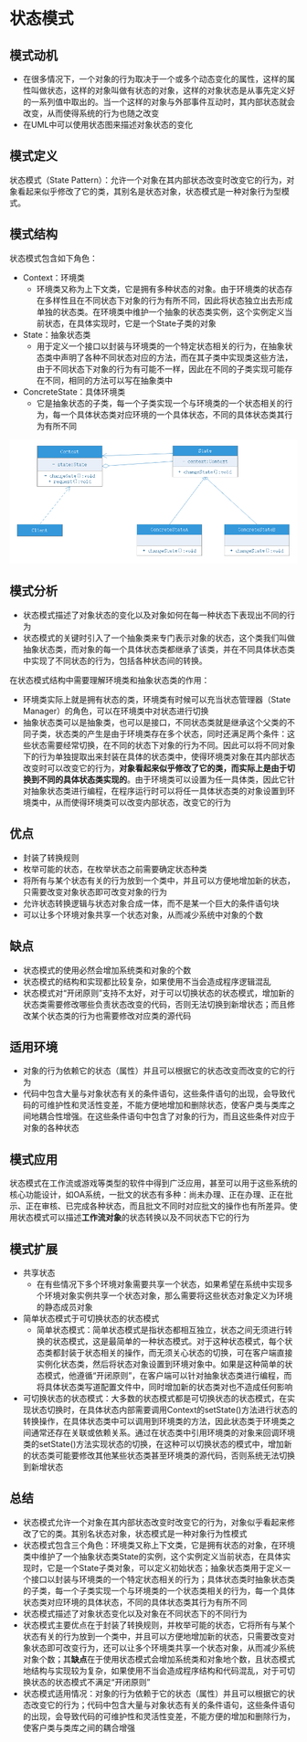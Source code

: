 # 状态模式

## 模式动机
- 在很多情况下，一个对象的行为取决于一个或多个动态变化的属性，这样的属性叫做状态，这样的对象叫做有状态的对象，这样的对象状态是从事先定义好的一系列值中取出的。当一个这样的对象与外部事件互动时，其内部状态就会改变，从而使得系统的行为也随之改变
- 在UML中可以使用状态图来描述对象状态的变化

## 模式定义
状态模式（State Pattern）：允许一个对象在其内部状态改变时改变它的行为，对象看起来似乎修改了它的类，其别名是状态对象，状态模式是一种对象行为型模式。

## 模式结构
状态模式包含如下角色：
- Context：环境类
    - 环境类又称为上下文类，它是拥有多种状态的对象。由于环境类的状态存在多样性且在不同状态下对象的行为有所不同，因此将状态独立出去形成单独的状态类。在环境类中维护一个抽象的状态类实例，这个实例定义当前状态，在具体实现时，它是一个State子类的对象
- State：抽象状态类
    - 用于定义一个接口以封装与环境类的一个特定状态相关的行为，在抽象状态类中声明了各种不同状态对应的方法，而在其子类中实现类这些方法，由于不同状态下对象的行为有可能不一样，因此在不同的子类实现可能存在不同，相同的方法可以写在抽象类中
- ConcreteState：具体环境类
    - 它是抽象状态的子类，每一个子类实现一个与环境类的一个状态相关的行为，每一个具体状态类对应环境的一个具体状态，不同的具体状态类其行为有所不同

![](state.png)

## 模式分析
- 状态模式描述了对象状态的变化以及对象如何在每一种状态下表现出不同的行为
- 状态模式的关键时引入了一个抽象类来专门表示对象的状态，这个类我们叫做抽象状态类，而对象的每一个具体状态类都继承了该类，并在不同具体状态类中实现了不同状态的行为，包括各种状态间的转换。

在状态模式结构中需要理解环境类和抽象状态类的作用：
- 环境类实际上就是拥有状态的类，环境类有时候可以充当状态管理器（State Manager）的角色，可以在环境类中对状态进行切换
- 抽象状态类可以是抽象类，也可以是接口，不同状态类就是继承这个父类的不同子类，状态类的产生是由于环境类存在多个状态，同时还满足两个条件：这些状态需要经常切换，在不同的状态下对象的行为不同。因此可以将不同对象下的行为单独提取出来封装在具体的状态类中，使得环境类对象在其内部状态改变时可以改变它的行为，**对象看起来似乎修改了它的类，而实际上是由于切换到不同的具体状态类实现的**。由于环境类可以设置为任一具体类，因此它针对抽象状态类进行编程，在程序运行时可以将任一具体状态类的对象设置到环境类中，从而使得环境类可以改变内部状态，改变它的行为

## 优点
- 封装了转换规则
- 枚举可能的状态，在枚举状态之前需要确定状态种类
- 将所有与某个状态有关的行为放到一个类中，并且可以方便地增加新的状态，只需要改变对象状态即可改变对象的行为
- 允许状态转换逻辑与状态对象合成一体，而不是某一个巨大的条件语句块
- 可以让多个环境对象共享一个状态对象，从而减少系统中对象的个数

## 缺点
- 状态模式的使用必然会增加系统类和对象的个数
- 状态模式的结构和实现都比较复杂，如果使用不当会造成程序逻辑混乱
- 状态模式对“开闭原则”支持不太好，对于可以切换状态的状态模式，增加新的状态类需要修改哪些负责状态改变的代码，否则无法切换到新增状态；而且修改某个状态类的行为也需要修改对应类的源代码

## 适用环境
- 对象的行为依赖它的状态（属性）并且可以根据它的状态改变而改变的它的行为
- 代码中包含大量与对象状态有关的条件语句，这些条件语句的出现，会导致代码的可维护性和灵活性变差，不能方便地增加和删除状态，使客户类与类库之间地耦合性增强。在这些条件语句中包含了对象的行为，而且这些条件对应于对象的各种状态

## 模式应用
状态模式在工作流或游戏等类型的软件中得到广泛应用，甚至可以用于这些系统的核心功能设计，如OA系统，一批文的状态有多种：尚未办理、正在办理、正在批示、正在审核、已完成各种状态，而且批文不同时对应批文的操作也有所差异。使用状态模式可以描述**工作流对象**的状态转换以及不同状态下它的行为

## 模式扩展
- 共享状态
    - 在有些情况下多个环境对象需要共享一个状态，如果希望在系统中实现多个环境对象实例共享一个状态对象，那么需要将这些状态对象定义为环境的静态成员对象
- 简单状态模式于可切换状态的状态模式
    - 简单状态模式：简单状态模式是指状态都相互独立，状态之间无须进行转换的状态模式，这是最简单的一种状态模式。对于这种状态模式，每个状态类都封装于状态相关的操作，而无须关心状态的切换，可在客户端直接实例化状态类，然后将状态对象设置到环境对象中。如果是这种简单的状态模式，他遵循“开闭原则”，在客户端可以针对抽象状态类进行编程，而将具体状态类写道配置文件中，同时增加新的状态类对也不造成任何影响
- 可切换状态的状态模式：大多数的状态模式都是可切换状态的状态模式，在实现状态切换时，在具体状态内部需要调用Context的setState()方法进行状态的转换操作，在具体状态类中可以调用到环境类的方法，因此状态类于环境类之间通常还存在关联或依赖关系。通过在状态类中引用环境类的对象来回调环境类的setState()方法实现状态的切换，在这种可以切换状态的模式中，增加新的状态类可能要修改其他某些状态类甚至环境类的源代码，否则系统无法切换到新增状态

## 总结
- 状态模式允许一个对象在其内部状态改变时改变它的行为，对象似乎看起来修改了它的类。其别名状态对象，状态模式是一种对象行为性模式
- 状态模式包含三个角色：环境类又称上下文类，它是拥有状态的对象，在环境类中维护了一个抽象状态类State的实例，这个实例定义当前状态，在具体实现时，它是一个State子类对象，可以定义初始状态；抽象状态类用于定义一个接口以封装与环境类的一个特定状态相关的行为；具体状态类时抽象状态类的子类，每一个子类实现一个与环境类的一个状态类相关的行为，每一个具体状态类对应环境的具体状态，不同的具体状态类其行为有所不同
- 状态模式描述了对象状态变化以及对象在不同状态下的不同行为
- 状态模式主要优点在于封装了转换规则，并枚举可能的状态，它将所有与某个状态有关的行为放到一个类中，并且可以方便地增加新的状态，只需要改变对象状态即可改变行为，还可以让多个环境类共享一个状态对象，从而减少系统对象个数；其**缺点**在于使用状态模式会增加系统类和对象地个数，且状态模式地结构与实现较为复杂，如果使用不当会造成程序结构和代码混乱，对于可切换状态的状态模式不满足“开闭原则”
- 状态模式适用情况：对象的行为依赖于它的状态（属性）并且可以根据它的状态改变它的行为；代码中包含大量与对象状态有关的条件语句，这些条件语句的出现，会导致代码的可维护性和灵活性变差，不能方便的增加和删除行为，使客户类与类库之间的耦合增强

